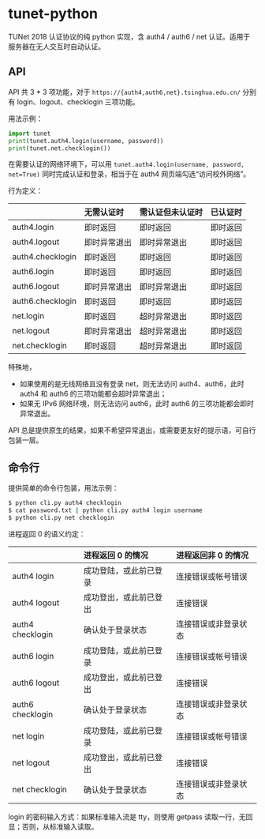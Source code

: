 # tunet-python

TUNet 2018 认证协议的纯 python 实现，含 auth4 / auth6 / net 认证。适用于服务器在无人交互时自动认证。

## API
API 共 3 * 3 项功能，对于 `https://{auth4,auth6,net}.tsinghua.edu.cn/` 分别有 login、logout、checklogin 三项功能。

用法示例：

```py
import tunet
print(tunet.auth4.login(username, password))
print(tunet.net.checklogin())
```

在需要认证的网络环境下，可以用 `tunet.auth4.login(username, password, net=True)` 同时完成认证和登录，相当于在 auth4 网页端勾选“访问校外网络”。

行为定义：

|                  | 无需认证时   | 需认证但未认证时 | 已认证时 |
| :--------------- | :----------- | :--------------- | :------- |
| auth4.login      | 即时返回     | 即时返回         | 即时返回 |
| auth4.logout     | 即时异常退出 | 即时异常退出     | 即时返回 |
| auth4.checklogin | 即时返回     | 即时返回         | 即时返回 |
| auth6.login      | 即时返回     | 即时返回         | 即时返回 |
| auth6.logout     | 即时异常退出 | 即时异常退出     | 即时返回 |
| auth6.checklogin | 即时返回     | 即时返回         | 即时返回 |
| net.login        | 即时返回     | 超时异常退出     | 即时返回 |
| net.logout       | 即时异常退出 | 超时异常退出     | 即时返回 |
| net.checklogin   | 即时返回     | 超时异常退出     | 即时返回 |

特殊地，

 - 如果使用的是无线网络且没有登录 net，则无法访问 auth4、auth6，此时 auth4 和 auth6 的三项功能都会超时异常退出；
 - 如果无 IPv6 网络环境，则无法访问 auth6，此时 auth6 的三项功能都会即时异常退出。

API 总是提供原生的结果，如果不希望异常退出，或需要更友好的提示语，可自行包装一层。

## 命令行
提供简单的命令行包装，用法示例：

```sh
$ python cli.py auth4 checklogin
$ cat password.txt | python cli.py auth4 login username
$ python cli.py net checklogin
```

进程返回 0 的语义约定：

|                  | 进程返回 0 的情况      | 进程返回非 0 的情况  |
| :--------------- | :--------------------- | :------------------- |
| auth4 login      | 成功登陆，或此前已登录 | 连接错误或帐号错误   |
| auth4 logout     | 成功登出，或此前已登出 | 连接错误             |
| auth4 checklogin | 确认处于登录状态       | 连接错误或非登录状态 |
| auth6 login      | 成功登陆，或此前已登录 | 连接错误或帐号错误   |
| auth6 logout     | 成功登出，或此前已登出 | 连接错误             |
| auth6 checklogin | 确认处于登录状态       | 连接错误或非登录状态 |
| net login        | 成功登陆，或此前已登录 | 连接错误或帐号错误   |
| net logout       | 成功登出，或此前已登出 | 连接错误             |
| net checklogin   | 确认处于登录状态       | 连接错误或非登录状态 |

login 的密码输入方式：如果标准输入流是 tty，则使用 getpass 读取一行，无回显；否则，从标准输入读取。
